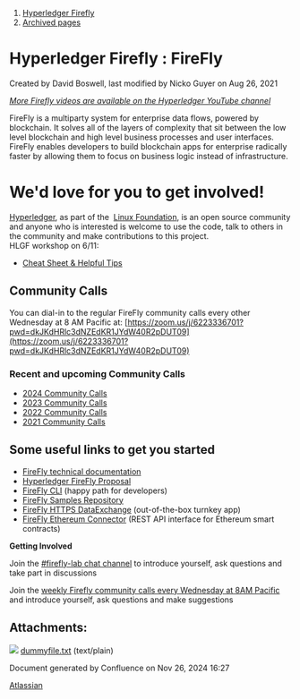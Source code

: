 1. [Hyperledger Firefly](index.html)
2. [Archived pages](Archived-pages_20156399.html)

# Hyperledger Firefly : FireFly

Created by David Boswell, last modified by Nicko Guyer on Aug 26, 2021

[*More Firefly videos are available on the Hyperledger YouTube channel*](https://www.youtube.com/playlist?list=PL0MZ85B_96CFVEdBNsHRoX_f15AJacZJD)

FireFly is a multiparty system for enterprise data flows, powered by blockchain. It solves all of the layers of complexity that sit between the low level blockchain and high level business processes and user interfaces. FireFly enables developers to build blockchain apps for enterprise radically faster by allowing them to focus on business logic instead of infrastructure.

# We'd love for you to get involved!

[Hyperledger](https://www.hyperledger.org/), as part of the  [Linux Foundation](https://www.linuxfoundation.org/), is an open source community and anyone who is interested is welcome to use the code, talk to others in the community and make contributions to this project.  
HLGF workshop on 6/11:

- [Cheat Sheet &amp; Helpful Tips](https://gist.github.com/nickgaski/0bbe5228c2639147757315347d0f3a83)

## Community Calls

You can dial-in to the regular FireFly community calls every other Wednesday at 8 AM Pacific at: [https://zoom.us/j/6223336701?pwd=dkJKdHRlc3dNZEdKR1JYdW40R2pDUT09](https://zoom.us/j/6223336701?pwd=dkJKdHRlc3dNZEdKR1JYdW40R2pDUT09)

### Recent and upcoming Community Calls

- [2024 Community Calls](2024-Community-Calls_20156719.html)
- [2023 Community Calls](2023-Community-Calls_20156654.html)
- [2022 Community Calls](2022-Community-Calls_20156522.html)
- [2021 Community Calls](2021-Community-Calls_20156413.html)

## Some useful links to get you started

- [FireFly technical documentation](https://labs.hyperledger.org/firefly/)
- [Hyperledger FireFly Proposal](https://github.com/kaleido-io/hyperledger-hip/blob/gh-pages/HIPs/firefly.md)
- [FireFly CLI](https://github.com/hyperledger-labs/firefly-cli) (happy path for developers)
- [FireFly Samples Repository](https://github.com/hyperledger-labs/firefly-samples)
- [FireFly HTTPS DataExchange](https://github.com/hyperledger-labs/firefly-dataexchange-https) (out-of-the-box turnkey app)
- [FireFly Ethereum Connector](https://github.com/hyperledger-labs/firefly-ethconnect) (REST API interface for Ethereum smart contracts)

**Getting Involved**

Join the [#firefly-lab chat channel](https://chat.hyperledger.org/channel/firefly-lab) to introduce yourself, ask questions and take part in discussions

Join the [weekly Firefly community calls every Wednesday at 8AM Pacific](https://lists.hyperledger.org/g/labs/calendar) and introduce yourself, ask questions and make suggestions

## Attachments:

![](images/icons/bullet_blue.gif) [dummyfile.txt](attachments/20154641/20156409.txt) (text/plain)

Document generated by Confluence on Nov 26, 2024 16:27

[Atlassian](http://www.atlassian.com/)
